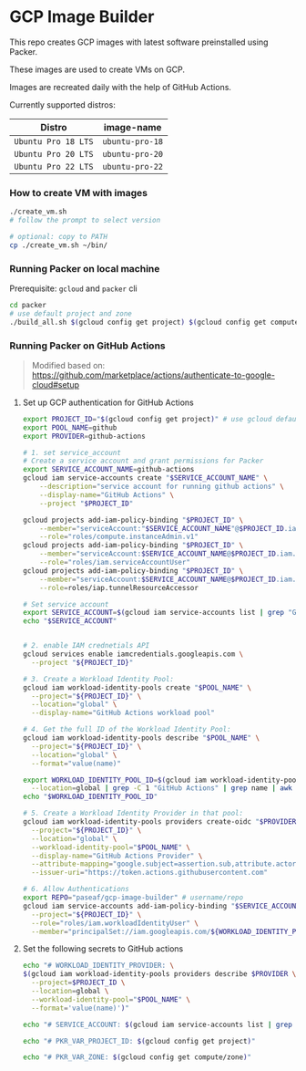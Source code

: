 # GCP Image Builder

This repo creates GCP images with latest software preinstalled using Packer.

These images are used to create VMs on GCP.

Images are recreated daily with the help of GitHub Actions.

Currently supported distros:

| Distro              | image-name      |
| ------------------- | --------------- |
| `Ubuntu Pro 18 LTS` | `ubuntu-pro-18` |
| `Ubuntu Pro 20 LTS` | `ubuntu-pro-20` |
| `Ubuntu Pro 22 LTS` | `ubuntu-pro-22` |

### How to create VM with images

```bash
./create_vm.sh
# follow the prompt to select version

# optional: copy to PATH
cp ./create_vm.sh ~/bin/
```

### Running Packer on local machine

Prerequisite: `gcloud` and `packer` cli

```bash
cd packer
# use default project and zone
./build_all.sh $(gcloud config get project) $(gcloud config get compute/zone)
```

### Running Packer on GitHub Actions

> Modified based on:
> https://github.com/marketplace/actions/authenticate-to-google-cloud#setup

1. Set up GCP authentication for GitHub Actions

   ```bash
   export PROJECT_ID="$(gcloud config get project)" # use gcloud default project
   export POOL_NAME=github
   export PROVIDER=github-actions

   # 1. set service_account
   # Create a service account and grant permissions for Packer
   export SERVICE_ACCOUNT_NAME=github-actions
   gcloud iam service-accounts create "$SERVICE_ACCOUNT_NAME" \
       --description="service account for running github actions" \
       --display-name="GitHub Actions" \
       --project "$PROJECT_ID"

   gcloud projects add-iam-policy-binding "$PROJECT_ID" \
       --member="serviceAccount:"$SERVICE_ACCOUNT_NAME"@$PROJECT_ID.iam.gserviceaccount.com" \
       --role="roles/compute.instanceAdmin.v1"
   gcloud projects add-iam-policy-binding "$PROJECT_ID" \
       --member="serviceAccount:$SERVICE_ACCOUNT_NAME@$PROJECT_ID.iam.gserviceaccount.com" \
       --role="roles/iam.serviceAccountUser"
   gcloud projects add-iam-policy-binding "$PROJECT_ID" \
       --member="serviceAccount:$SERVICE_ACCOUNT_NAME@$PROJECT_ID.iam.gserviceaccount.com" \
       --role=roles/iap.tunnelResourceAccessor

   # Set service account
   export SERVICE_ACCOUNT=$(gcloud iam service-accounts list | grep "GitHub Actions" | awk '{print $3}')
   echo "$SERVICE_ACCOUNT"


   # 2. enable IAM crednetials API
   gcloud services enable iamcredentials.googleapis.com \
     --project "${PROJECT_ID}"

   # 3. Create a Workload Identity Pool:
   gcloud iam workload-identity-pools create "$POOL_NAME" \
     --project="${PROJECT_ID}" \
     --location="global" \
     --display-name="GitHub Actions workload pool"

   # 4. Get the full ID of the Workload Identity Pool:
   gcloud iam workload-identity-pools describe "$POOL_NAME" \
     --project="${PROJECT_ID}" \
     --location="global" \
     --format="value(name)"

   export WORKLOAD_IDENTITY_POOL_ID=$(gcloud iam workload-identity-pools list \
     --location=global | grep -C 1 "GitHub Actions" | grep name | awk '{print $2}')
   echo "$WORKLOAD_IDENTITY_POOL_ID"

   # 5. Create a Workload Identity Provider in that pool:
   gcloud iam workload-identity-pools providers create-oidc "$PROVIDER" \
     --project="${PROJECT_ID}" \
     --location="global" \
     --workload-identity-pool="$POOL_NAME" \
     --display-name="GitHub Actions Provider" \
     --attribute-mapping="google.subject=assertion.sub,attribute.actor=assertion.actor,attribute.repository=assertion.repository" \
     --issuer-uri="https://token.actions.githubusercontent.com"

   # 6. Allow Authentications
   export REPO="paseaf/gcp-image-builder" # username/repo
   gcloud iam service-accounts add-iam-policy-binding "$SERVICE_ACCOUNT" \
     --project="${PROJECT_ID}" \
     --role="roles/iam.workloadIdentityUser" \
     --member="principalSet://iam.googleapis.com/${WORKLOAD_IDENTITY_POOL_ID}/attribute.repository/${REPO}"
   ```

2. Set the following secrets to GitHub actions

   ```bash
   echo "# WORKLOAD_IDENTITY_PROVIDER: \
   $(gcloud iam workload-identity-pools providers describe $PROVIDER \
     --project=$PROJECT_ID \
     --location=global \
     --workload-identity-pool="$POOL_NAME" \
     --format='value(name)')"

   echo "# SERVICE_ACCOUNT: $(gcloud iam service-accounts list | grep 'GitHub Actions' | awk '{print $3}')"

   echo "# PKR_VAR_PROJECT_ID: $(gcloud config get project)"

   echo "# PKR_VAR_ZONE: $(gcloud config get compute/zone)"
   ```
